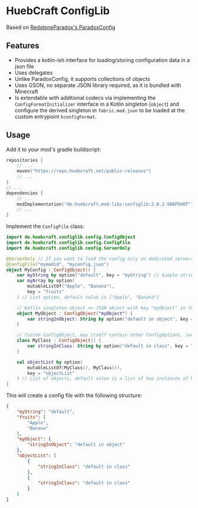 # HuebCraft ConfigLib

Based on [RedstoneParadox's ParadoxConfig](https://github.com/RedstoneParadox/ParadoxConfig)

## Features

- Provides a kotlin-ish interface for loading/storing configuration data in a json file
- Uses delegates
- Unlike ParadoxConfig, it supports collections of objects
- Uses GSON, no separate JSON library required, as it is bundled with Minecraft
- Is extendable with additional codecs via implementing the
  ``ConfigFormatInitializer`` interface in a Kotlin singleton (``object``) and configure the derived singleton
  in ``fabric.mod.json``
  to be loaded at the custom entrypoint ``hconfigFormat``.

## Usage

Add it to your mod's gradle buildscript:

```kotlin
repositories {
    // ...
    maven("https://repo.huebcraft.net/public-releases")
    // ...
}
// ...
dependencies {
    // ...
    modImplementation("de.huebcraft.mod-libs:configlib:2.0.2-SNAPSHOT")
    // ...
}
```

Implement the ``ConfigFile`` class:

```kotlin
import de.huebcraft.configlib.config.ConfigObject
import de.huebcraft.configlib.config.ConfigFile
import de.huebcraft.configlib.config.ServerOnly

@ServerOnly // If you want to load the config only on dedicated servers
@ConfigFile("mymodid", "myconfig.json")
object MyConfig : ConfigObject() {
    var myString by option("default", key = "myString") // Simple string option, default value is "default"
    var myArray by option(
        mutableListOf("Apple", "Banana"),
        key = "fruits"
    ) // List option, default value is ["Apple", "Banana"]

    // Kotlin singleton object => JSON object with key "myObject" in the config file
    object MyObject : ConfigObject("myObject") {
        var stringInObject: String by option("default in object", key = "stringInObject") // String option in object
    }

    // Custom ConfigObject, may itself contain other ConfigOptions, including ConfigObjects
    class MyClass : ConfigObject() {
        var stringInClass: String by option("default in class", key = "stringInClass") // String option in class
    }

    val objectList by option(
        mutableListOf(MyClass(), MyClass()),
        key = "objectList"
    ) // List of objects, default value is a list of two instances of MyClass
}
```

This will create a config file with the following structure:

```json
{
    "myString": "default",
    "fruits": [
        "Apple",
        "Banana"
    ],
    "myObject": {
        "stringInObject": "default in object"
    },
    "objectList": [
        {
            "stringInClass": "default in class"
        },
        {
            "stringInClass": "default in class"
        }
    ]
}
```
